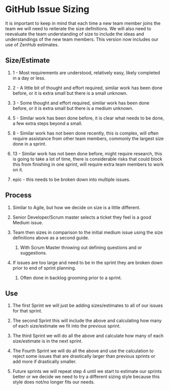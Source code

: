 # GitHub Issue Sizing

It is important to keep in mind that each time a new team member joins the
team we will need to reiterate the size definitions. We will also need to
reevaluate the team understanding of size to include the ideas and
understandings of the new team members. This version now includes our use
of ZenHub estimates.

## Size/Estimate

1. 1 - Most requirements are understood, relatively easy, likely
completed in a day or less.

1. 2 - A little bit of thought and effort required, similar work has been
done before, or it is extra small but there is a small unknown.

1. 3 - Some thought and effort required, similar work has been done before,
or it is extra small but there is a medium unknown.

1. 5 - Similar work has been done before, it is clear what needs to be
done, a few extra steps beyond a small.

1. 8 - Similar work has not been done recently, this is complex, will
often require assistance from other team members, commonly the largest size
done in a sprint.

1. 13 - Similar work has not been done before, might require
research, this is going to take a lot of time, there is considerable risks
that could block this from finishing in one sprint, will require extra team
members to work on it.

1. epic - this needs to be broken down into multiple issues.

## Process

1. Similar to Agile, but how we decide on size is a little different.

1. Senior Developer/Scrum master selects a ticket they feel is a good Medium
issue.

1. Team then sizes in comparison to the initial medium issue using the size
definitions above as a second guide.

    1. With Scrum Master throwing out defining questions and or suggestions.

1. If issues are too large and need to be in the sprint they are broken down
prior to end of sprint planning.

    1. Often done in backlog grooming prior to a sprint.

## Use

1. The first Sprint we will just be adding sizes/estimates to all of our
issues for that sprint.

1. The second Sprint this will include the above and calculating how many of
each size/estimate we fit into the previous sprint.

1. The third Sprint we will do all the above and calculate how many of each
size/estimate is in the next sprint.

1. The Fourth Sprint we will do all the above and use the calculation to reject
some issues that are drastically larger than previous sprints or add more if
drastically smaller.

1. Future sprints we will repeat step 4 until we start to estimate our sprints
better or we decide we need to try a different sizing style because this style
does not/no longer fits our needs.
